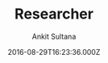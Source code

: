 ---
title: Researcher
github: https://github.com/ankitsultana/researcher
demo: https://ankitsultana.com/researcher
author: Ankit Sultana
ssg:
  - Jekyll
cms:
  - No Cms
date: 2016-08-29T16:23:36.000Z
github_branch: gh-pages
description: A jekyll based resume template
stale: true
---